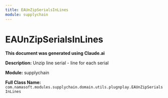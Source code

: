 ```yaml
---
title: EAUnZipSerialsInLines
module: supplychain
---
```



<div class='entity-flows'>

# EAUnZipSerialsInLines

**This document was generated using Claude.ai**

**Description:** Unzip line serial - line for each serial

**Module:** supplychain

**Full Class Name:** `com.namasoft.modules.supplychain.domain.utils.plugnplay.EAUnZipSerialsInLines`


</div>

